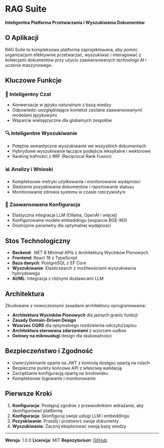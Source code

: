 # RAG Suite

**Inteligentna Platforma Przetwarzania i Wyszukiwania Dokumentów**

## O Aplikacji

RAG Suite to kompleksowa platforma zaprojektowana, aby pomóc organizacjom efektywnie przetwarzać, wyszukiwać i interagować z kolekcjami dokumentów przy użyciu zaawansowanych technologii AI i uczenia maszynowego.

## Kluczowe Funkcje

### 🤖 Inteligentny Czat
- Konwersacje w języku naturalnym z bazą wiedzy
- Odpowiedzi uwzględniające kontekst zasilane zaawansowanymi modelami językowymi
- Wsparcie wielojęzyczne dla globalnych zespołów

### 🔍 Inteligentne Wyszukiwanie
- Potężne semantyczne wyszukiwanie we wszystkich dokumentach
- Hybrydowe wyszukiwanie łączące podejścia leksykalne i wektorowe
- Ranking trafności z RRF (Reciprocal Rank Fusion)

### 📊 Analizy i Wnioski
- Kompleksowe metryki użytkowania i monitorowanie wydajności
- Śledzenie pozyskiwania dokumentów i raportowanie statusu
- Monitorowanie zdrowia systemu w czasie rzeczywistym

### 🔧 Zaawansowana Konfiguracja
- Elastyczna integracja LLM (Ollama, OpenAI i więcej)
- Konfigurowalne modele embeddingu (wsparcie BGE-M3)
- Dostrojone parametry dla optymalnej wydajności

## Stos Technologiczny

- **Backend**: .NET 8 Minimal APIs z Architekturą Wycinków Pionowych
- **Frontend**: React 18 z TypeScript
- **Baza danych**: PostgreSQL z EF Core
- **Wyszukiwanie**: Elasticsearch z możliwościami wyszukiwania hybrydowego
- **AI/ML**: Integracja z różnymi dostawcami LLM

## Architektura

Zbudowane z nowoczesnymi zasadami architektury oprogramowania:

- **Architektura Wycinków Pionowych** dla jasnych granic funkcji
- **Zasady Domain-Driven Design**
- **Wzorzec CQRS** dla optymalnego rozdzielenia odczytu/zapisu
- **Architektura sterowana zdarzeniami** z wzorcem outbox
- **Gotowy na mikrousługi** design dla skalowalności

## Bezpieczeństwo i Zgodność

- Uwierzytelnianie oparte na JWT z kontrolą dostępu opartą na rolach
- Bezpieczne punkty końcowe API z właściwą walidacją
- Zarządzanie konfiguracją opartą na środowisku
- Kompleksowe logowanie i monitorowanie

## Pierwsze Kroki

1. **Konfiguracja**: Postępuj zgodnie z przewodnikiem wdrażania, aby skonfigurować platformę
2. **Konfiguracja**: Skonfiguruj swoje usługi LLM i embeddingu
3. **Pozyskiwanie**: Prześlij i przetwórz swoje dokumenty
4. **Wyszukiwanie**: Zacznij eksplorować swoją bazę wiedzy

---

**Wersja**: 1.0.0
**Licencja**: MIT
**Repozytorium**: [GitHub](https://github.com/jklebucki/rag-suite)
